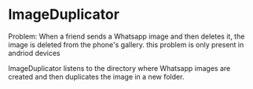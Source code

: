 # ImageDuplicator

Problem: When a friend sends a Whatsapp image and then deletes it, the image is deleted from the phone's gallery. this problem is only present in andriod devices

ImageDuplicator listens to the directory where Whatsapp images are created and then duplicates the image in a new folder. 
